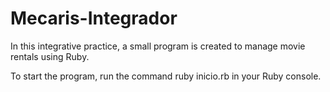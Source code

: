 # Mecaris-Integrador
In this integrative practice, a small program is created to manage movie rentals using Ruby.

To start the program, run the command ruby inicio.rb in your Ruby console.
